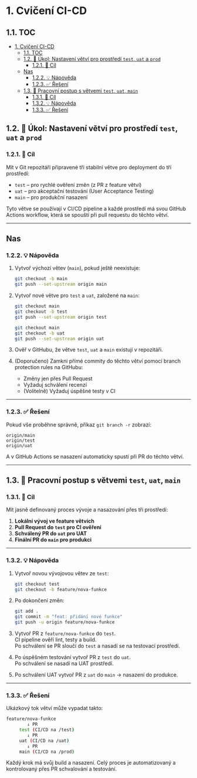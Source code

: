 # 1. Cvičení CI-CD

## 1.1. TOC

- [1. Cvičení CI-CD](#1-cvičení-ci-cd)
  - [1.1. TOC](#11-toc)
  - [1.2. 🧩 Úkol: Nastavení větví pro prostředí `test`, `uat` a `prod`](#12--úkol-nastavení-větví-pro-prostředí-test-uat-a-prod)
    - [1.2.1. 🎯 Cíl](#121--cíl)
  - [Nas](#nas)
    - [1.2.2. 💡 Nápověda](#122--nápověda)
    - [1.2.3. ✅ Řešení](#123--řešení)
  - [1.3. 🔄 Pracovní postup s větvemi `test`, `uat`, `main`](#13--pracovní-postup-s-větvemi-test-uat-main)
    - [1.3.1. 🎯 Cíl](#131--cíl)
    - [1.3.2. 💡 Nápověda](#132--nápověda)
    - [1.3.3. ✅ Řešení](#133--řešení)

## 1.2. 🧩 Úkol: Nastavení větví pro prostředí `test`, `uat` a `prod`

### 1.2.1. 🎯 Cíl

Mít v Git repozitáři připravené tři stabilní větve pro deployment do tří prostředí:

- `test` – pro rychlé ověření změn (z PR z feature větví)
- `uat` – pro akceptační testování (User Acceptance Testing)
- `main` – pro produkční nasazení

Tyto větve se používají v CI/CD pipeline a každé prostředí má svou GitHub Actions workflow, která se spouští při pull requestu do těchto větví.

---

## Nas

### 1.2.2. 💡 Nápověda

1. Vytvoř výchozí větev (`main`), pokud ještě neexistuje:

   ```bash
   git checkout -b main
   git push --set-upstream origin main
   ```

2. Vytvoř nové větve pro `test` a `uat`, založené na `main`:

   ```bash
   git checkout main
   git checkout -b test
   git push --set-upstream origin test

   git checkout main
   git checkout -b uat
   git push --set-upstream origin uat
   ```

3. Ověř v GitHubu, že větve `test`, `uat` a `main` existují v repozitáři.

4. (Doporučeno) Zamkni přímé commity do těchto větví pomocí branch protection rules na GitHubu:
   - Změny jen přes Pull Request
   - Vyžaduj schválení recenzí
   - (Volitelně) Vyžaduj úspěšné testy v CI

---

### 1.2.3. ✅ Řešení

Pokud vše proběhne správně, příkaz `git branch -r` zobrazí:

```
origin/main
origin/test
origin/uat
```

A v GitHub Actions se nasazení automaticky spustí při PR do těchto větví.

---

## 1.3. 🔄 Pracovní postup s větvemi `test`, `uat`, `main`

### 1.3.1. 🎯 Cíl

Mít jasně definovaný proces vývoje a nasazování přes tři prostředí:

1. **Lokální vývoj ve feature větvích**
2. **Pull Request do `test` pro CI ověření**
3. **Schválený PR do `uat` pro UAT**
4. **Finální PR do `main` pro produkci**

---

### 1.3.2. 💡 Nápověda

1. Vytvoř novou vývojovou větev ze `test`:

   ```bash
   git checkout test
   git checkout -b feature/nova-funkce
   ```

2. Po dokončení změn:

   ```bash
   git add .
   git commit -m "feat: přidání nové funkce"
   git push -u origin feature/nova-funkce
   ```

3. Vytvoř PR z `feature/nova-funkce` do `test`.  
   CI pipeline ověří lint, testy a build.  
   Po schválení se PR sloučí do `test` a nasadí se na testovací prostředí.

4. Po úspěšném testování vytvoř PR z `test` do `uat`.  
   Po schválení se nasadí na UAT prostředí.

5. Po schválení UAT vytvoř PR z `uat` do `main` → nasazení do produkce.

---

### 1.3.3. ✅ Řešení

Ukázkový tok větví může vypadat takto:

```bash
feature/nova-funkce
        ↓ PR
     test (CI/CD na /test)
        ↓ PR
     uat (CI/CD na /uat)
        ↓ PR
     main (CI/CD na /prod)
```

Každý krok má svůj build a nasazení. Celý proces je automatizovaný a kontrolovaný přes PR schvalování a testování.
